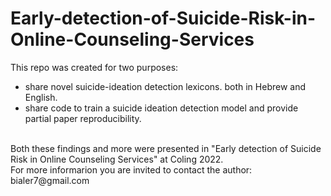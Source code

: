 # Early-detection-of-Suicide-Risk-in-Online-Counseling-Services

This repo was created for two purposes:
- share novel suicide-ideation detection lexicons. both in Hebrew and English.
- share code to train a suicide ideation detection model and provide partial paper reproducibility.

<br> 
 Both these findings and more were presented in "Early detection of Suicide Risk in Online Counseling Services" at Coling 2022.
<br>
For more informarion you are invited to contact the author: bialer7@gmail.com
